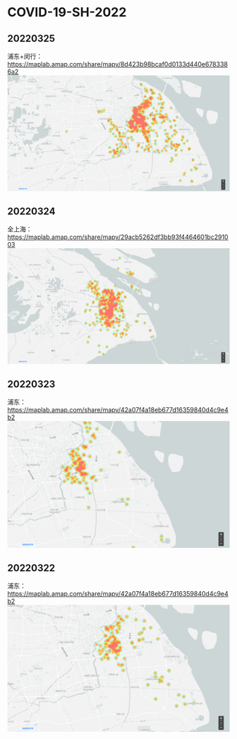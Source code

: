 # COVID-19-SH-2022
## 20220325
浦东+闵行：https://maplab.amap.com/share/mapv/8d423b98bcaf0d0133d440e6783386a2
![浦东+闵行](statistics/20220325/浦东_闵行.png)

## 20220324
全上海：https://maplab.amap.com/share/mapv/29acb5262df3bb93f4464601bc291003
![上海](statistics/20220324/shanghai.png)

## 20220323
浦东：https://maplab.amap.com/share/mapv/42a07f4a18eb677d16359840d4c9e4b2
![浦东](statistics/20220323/pudong.png)

## 20220322
浦东：https://maplab.amap.com/share/mapv/42a07f4a18eb677d16359840d4c9e4b2
![浦东](statistics/20220322/pudong.png)
